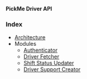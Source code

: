 **PickMe Driver API**

### Index

- [Architecture](Architecture/architecture.md)
- Modules
    - [Authenticator](Authenticator/authenticator.md)
    - [Driver Fetcher](DriverFetcher/driver_fetcher.md)
    - [Shift Status Updater](ShiftStatusUpdater/shift_status_updater.md)
    - [Driver Support Creator](SupportCreator/support_creator.md)
